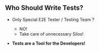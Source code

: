 ## Who Should Write Tests?

* Only Special E2E Tester / Testing Team ?

    * NO! 
    * Take care of unnecessary Silos!

* **Tests are a Tool for the Developers!**
